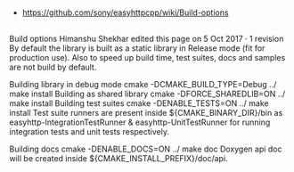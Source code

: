 #

##
- https://github.com/sony/easyhttpcpp/wiki/Build-options
##
Build options
Himanshu Shekhar edited this page on 5 Oct 2017 · 1 revision
By default the library is built as a static library in Release mode (fit for production use). Also to speed up build time, test suites, docs and samples are not build by default.

Building library in debug mode
cmake -DCMAKE_BUILD_TYPE=Debug ../
make install
Building as shared library
cmake -DFORCE_SHAREDLIB=ON ../
make install
Building test suites
cmake -DENABLE_TESTS=ON ../
make install
Test suite runners are present inside ${CMAKE_BINARY_DIR}/bin as easyhttp-IntegrationTestRunner & easyhttp-UnitTestRunner for running integration tests and unit tests respectively.

Building docs
cmake -DENABLE_DOCS=ON ../
make doc
Doxygen api doc will be created inside ${CMAKE_INSTALL_PREFIX}/doc/api.
